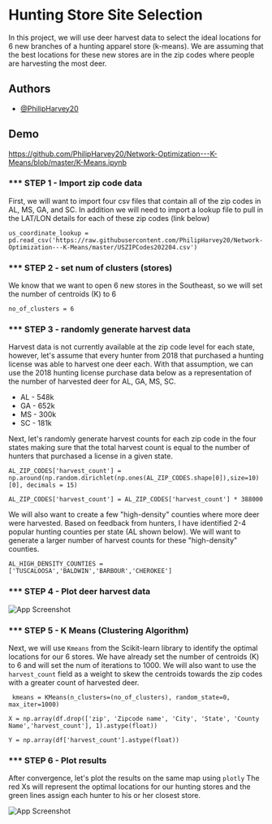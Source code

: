 
# Hunting Store Site Selection

In this project, we will use deer harvest data to select the ideal locations for 6 new branches of a hunting apparel store (k-means). We are assuming that the best locations for these new stores are in the zip codes where people are harvesting the most deer.

## Authors

- [@PhilipHarvey20](https://github.com/PhilipHarvey20)


## Demo


https://github.com/PhilipHarvey20/Network-Optimization---K-Means/blob/master/K-Means.ipynb



### *** STEP 1 - Import zip code data 


First, we will want to import four csv files that contain all of the zip codes in AL, MS, GA, and SC. In addition we will need to import a lookup file to pull in the LAT/LON details for each of these zip codes (link below)

``` us_coordinate_lookup = pd.read_csv('https://raw.githubusercontent.com/PhilipHarvey20/Network-Optimization---K-Means/master/USZIPCodes202204.csv') ```

### *** STEP 2 - set num of clusters (stores) 
We know that we want to open 6 new stores in the Southeast, so we will set the number of centroids (K) to 6

``` no_of_clusters = 6 ```

### *** STEP 3 - randomly generate harvest data 
Harvest data is not currently available at the zip code level for each state, however, let's assume that every hunter from 2018 that purchased a hunting license was able to harvest one deer each. With that assumption, we can use the 2018 hunting license purchase data below as a representation of the number of harvested deer for AL, GA, MS, SC.

- AL - 548k
- GA - 652k
- MS - 300k
- SC - 181k

Next, let's randomly generate harvest counts for each zip code in the four states making sure that the total harvest count is equal to the number of hunters that purchased a license in a given state.   


``` AL_ZIP_CODES['harvest_count'] = np.around(np.random.dirichlet(np.ones(AL_ZIP_CODES.shape[0]),size=10)[0], decimals = 15) ```

``` AL_ZIP_CODES['harvest_count'] = AL_ZIP_CODES['harvest_count'] * 388000 ```


We will also want to create a few "high-density" counties where more deer were harvested. Based on feedback from hunters, I have identified 2-4 popular hunting counties per state (AL shown below). We will want to generate a larger number of harvest counts for these "high-density" counties.

```AL_HIGH_DENSITY_COUNTIES = ['TUSCALOOSA','BALDWIN','BARBOUR','CHEROKEE']```

### *** STEP 4 - Plot deer harvest data 


![App Screenshot](https://github.com/PhilipHarvey20/Network-Optimization---K-Means/blob/master/2018_Deer_Harvest_Data_Plotted.jpg?raw=true "Optional Title")

### *** STEP 5 - K Means (Clustering Algorithm)

Next, we will use ```Kmeans``` from the Scikit-learn library to identify the optimal locations for our 6 stores. We have already set the number of centroids (K) to 6 and will set the num of iterations to 1000. We will also want to use the ```harvest_count``` field as a weight to skew the centroids towards the zip codes with a greater count of harvested deer.

``` kmeans = KMeans(n_clusters=(no_of_clusters), random_state=0, max_iter=1000)```

```X = np.array(df.drop(['zip', 'Zipcode name', 'City', 'State', 'County Name','harvest_count'], 1).astype(float))```

```Y = np.array(df['harvest_count'].astype(float))```


### *** STEP 6 - Plot results

After convergence, let's plot the results on the same map using ```plotly``` The red Xs will represent the optimal locations for our hunting stores  and the green lines assign each hunter to his or her closest store.


![App Screenshot](https://github.com/PhilipHarvey20/Network-Optimization---K-Means/blob/master/Store_Locations_Plotted.jpg?raw=true "Optional Title")
